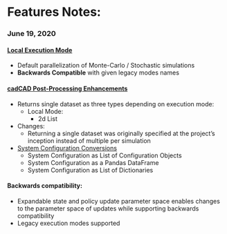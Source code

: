 # Features Notes:
### June 19, 2020
    
#### [Local Execution Mode](documentation/Simulation_Execution.md)
* Default parallelization of Monte-Carlo / Stochastic simulations
* **Backwards Compatible** with given legacy modes names

#### [cadCAD Post-Processing Enhancements](https://github.com/BlockScience/distroduce/blob/master/documentation/dist_exec_doc.ipynb)
* Returns single dataset as three types depending on execution mode:
    * Local Mode: 
        * 2d List
* Changes:
    * Returning a single dataset was originally specified at the project’s inception instead of multiple per simulation
* [System Configuration Conversions](documentation/System_Configuration.md)
    * System Configuration as List of Configuration Objects
    * System Configuration as a Pandas DataFrame
    * System Configuration as List of Dictionaries

#### Backwards compatibility:
* Expandable state and policy update parameter space enables changes to the parameter space of updates while 
supporting backwards compatibility
* Legacy execution modes supported
